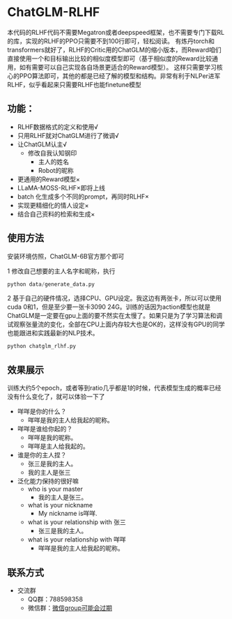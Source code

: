 # ChatGLM-RLHF
本代码的RLHF代码不需要Megatron或者deepspeed框架，也不需要专门下载RL的库，实现的RLHF的PPO只需要不到100行即可，轻松阅读。
有炼丹torch和transformers就好了，RLHF的Critic用的ChatGLM的缩小版本，而Reward咱们直接使用一个和目标输出比较的相似度模型即可（基于相似度的Reward比较通用，如有需要可以自己实现各自场景更适合的Reward模型）。
这样只需要学习核心的PPO算法即可，其他的都是已经了解的模型和结构。非常有利于NLPer进军RLHF，似乎看起来只需要RLHF也能finetune模型
## 功能：
- RLHF数据格式的定义和使用√
- 只用RLHF就对ChatGLM进行了微调√
- 让ChatGLM认主√
    - 修改自我认知钢印
        - 主人的姓名
        - Robot的昵称
- 更通用的Reward模型×
- LLaMA-MOSS-RLHF×即将上线
- batch 化生成多个不同的prompt，再同时RLHF×
- 实现更精细化的情人设定×
- 结合自己资料的检索和生成×
## 使用方法
安装环境仿照，ChatGLM-6B官方那个即可

1 修改自己想要的主人名字和昵称，执行
```python
python data/generate_data.py
```
2 基于自己的硬件情况，选择CPU、GPU设定。我这边有两张卡，所以可以使用cuda 0和1，但是至少要一张卡3090 24G。训练的话因为action模型也就是ChatGLM是一定要在gpu上面的要不然实在太慢了。如果只是为了学习算法和调试观察张量流的变化，全部在CPU上面内存较大也是OK的，这样没有GPU的同学也能跟进和实践最新的NLP技术。
```python
python chatglm_rlhf.py
```

## 效果展示
训练大约5个epoch，或者等到ratio几乎都是1的时候，代表模型生成的概率已经没有什么变化了，就可以体验一下了
- 咩咩是你的什么？
    - 咩咩是我的主人给我起的昵称。
- 咩咩是谁给你起的？
    - 咩咩是我的昵称。
    - 咩咩是主人给我起的。
- 谁是你的主人捏？
    - 张三是我的主人。
    - 我的主人是张三
- 泛化能力保持的很好嘛
    - who is your master
        - 我的主人是张三。
    - what is your nickname
        - My nickname is咩咩.
    - what is your relationship with 张三
        - 张三是我的主人。
    - what is your relationship with 咩咩
        - 咩咩是我的主人给我起的昵称。
## 联系方式
- 交流群
    - QQ群：788598358
    - 微信群：[微信group可能会过期](https://github.com/Miraclemarvel55/ChatGLM-RLHF/blob/main/docs/%E5%BE%AE%E4%BF%A1%E7%BE%A4.png)
